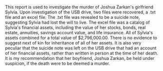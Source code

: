 This report is used to investigate the murder of Joshua Zarkan's girlfriend Sylvia. Upon investigation of the USB drive, two files were recovered, a .txt file and an excel file. The .txt file was revealed to be a suicide note, suggesting Sylvia had lost the will to live. The excel file was a catalog of Sylvia's financial assets, including the value of her stocks, bonds, real estate, annuities, savings account value, and life insurance.
All of Sylvia's assets combined for a total value of $2,796,000.00. There is no evidence to suggest next of kin for inheritance of all of her assets. It is also very peculiar that the suicide note was left on the USB drive that had an account of her financial assets, rather than written in person at the time of her death. It is my recommendation that her boyfriend, Joshua Zarkan, be held under suspicion, if the death were to be deemed a murder.
